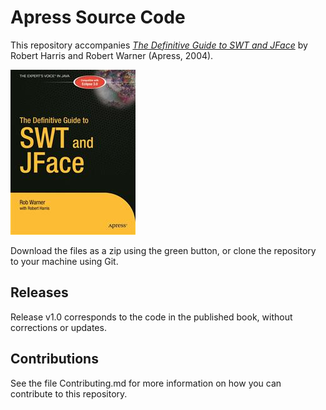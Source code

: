 # Apress Source Code

This repository accompanies [*The Definitive Guide to SWT and JFace*](http://www.apress.com/9781590593257) by Robert Harris and Robert Warner (Apress, 2004).

![Cover image](9781590593257.jpg)

Download the files as a zip using the green button, or clone the repository to your machine using Git.

## Releases

Release v1.0 corresponds to the code in the published book, without corrections or updates.

## Contributions

See the file Contributing.md for more information on how you can contribute to this repository.
